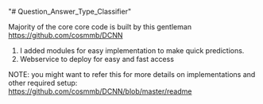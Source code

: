 "# Question_Answer_Type_Classifier" 

Majority of the core core code is built by this gentleman https://github.com/cosmmb/DCNN

1. I added modules for easy implementation to make quick predictions.
2. Webservice to deploy for easy and fast access

NOTE: you might want to refer this for more details on implementations and other required setup: https://github.com/cosmmb/DCNN/blob/master/readme
